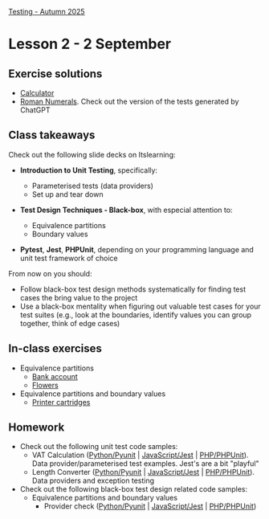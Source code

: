 [Testing - Autumn 2025](https://github.com/arturomorarioja-kea/SD_Testing_E25/blob/main/README.md)

# Lesson 2 - 2 September

## Exercise solutions
- [Calculator](https://github.com/arturomorarioja-ek/SD_Testing_E25/blob/main/Lesson01/Ex%2001%20Calculator.md)
- [Roman Numerals](https://github.com/arturomorarioja-ek/SD_Testing_E25/blob/main/Lesson01/Ex%2002%20Roman%20Numerals.md). Check out the version of the tests generated by ChatGPT

## Class takeaways
Check out the following slide decks on Itslearning:
- **Introduction to Unit Testing**, specifically:
  - Parameterised tests (data providers)
  - Set up and tear down

- **Test Design Techniques - Black-box**, with especial attention to:
  - Equivalence partitions
  - Boundary values

[  - Decision tables]: #
- **Pytest**, **Jest**, **PHPUnit**, depending on your programming language and unit test framework of choice

From now on you should:
- Follow black-box test design methods systematically for finding test cases the bring value to the project
- Use a black-box mentality when figuring out valuable test cases for your test suites (e.g., look at the boundaries, identify values you can group together, think of edge cases)

## In-class exercises
- Equivalence partitions
  - [Bank account](https://github.com/arturomorarioja-ek/SD_Testing_E25/blob/main/Lesson02/01%20EP%20Bank%20account.md)
  - [Flowers](https://github.com/arturomorarioja-ek/SD_Testing_E25/blob/main/Lesson02/02%20EP%20Flowers.md)
- Equivalence partitions and boundary values
  - [Printer cartridges](https://github.com/arturomorarioja-ek/SD_Testing_E25/blob/main/Lesson02/03%20EP%20BV%20Printer%20cartridges.md)

## Homework
- Check out the following unit test code samples:
  - VAT Calculation ([Python/Pyunit](https://github.com/arturomorarioja/python_vat) | [JavaScript/Jest](https://github.com/arturomorarioja/js_vat) | [PHP/PHPUnit](https://github.com/arturomorarioja/php_vat_unit_tests)). Data provider/parameterised test examples. Jest's are a bit "playful"
  - Length Converter ([Python/Pyunit](https://github.com/arturomorarioja/py_length_converter_unit_tests) | [JavaScript/Jest](https://github.com/arturomorarioja/js_length_converter_unit_tests) | [PHP/PHPUnit](https://github.com/arturomorarioja/php_length_converter_unit_tests)). Data providers and exception testing
- Check out the following black-box test design related code samples:
  - Equivalence partitions and boundary values
    - Provider check ([Python/Pyunit](https://github.com/arturomorarioja/py_provider_check_unit_tests) | [JavaScript/Jest](https://github.com/arturomorarioja/js_provider_check_unit_tests) | [PHP/PHPUnit](https://github.com/arturomorarioja/php_provider_check_unit_tests))

[- Do the following unit test black-box design related exercises:]: #
[  - Equivalence partitions and boundary values]: #
[    - Password field]: #
[    - E-shop]: #
[    - Framing shop]: #

[  - Decision table testing]: #
[    - Input form]: #
[    - Driver's license. It also involves equivalence partitions and boundary values]: #
[    - Airline]: #
[  - State Transition Diagrams]: #
[    - ATM]: #
[    - Login]: #
[(Python/Pyunit() | JavaScript/Jest() | PHP/PHPUnit())]: #

